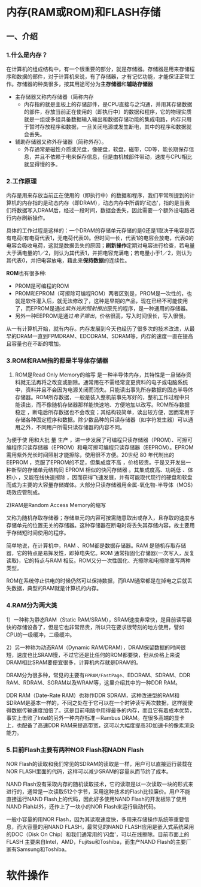 # 内存(RAM或ROM)和FLASH存储
## 一、介绍
### 1.什么是内存？

在计算机的组成结构中，有一个很重要的部分，就是存储器。存储器是用来存储程序和数据的部件，对于计算机来说，有了存储器，才有记忆功能，才能保证正常工作。存储器的种类很多，按其用途可分为**主存储器**和**辅助存储器**

* 主存储器又称内存储器（简称内存
	* 内存指的就是主板上的存储部件，是CPU直接与之沟通，并用其存储数据的部件，存放当前正在使用的（即执行中）的数据和程序，它的物理实质就是一组或多组具备数据输入输出和数据存储功能的集成电路，内存只用于暂时存放程序和数据，一旦关闭电源或发生断电，其中的程序和数据就会丢失。
* 辅助存储器又称外存储器（简称外存）。
	* 外存通常是磁性介质或光盘，像硬盘，软盘，磁带，CD等，能长期保存信息，并且不依赖于电来保存信息，但是由机械部件带动，速度与CPU相比就显得慢的多。

### 2.工作原理
内存是用来存放当前正在使用的（即执行中）的数据和程序，我们平常所提到的计算机的内存指的是动态内存（即DRAM），动态内存中所谓的'动态'，指的是当我们将数据写入DRAM后，经过一段时间，数据会丢失，因此需要一个额外设电路进行内存刷新操作。

具体的工作过程是这样的：一个DRAM的存储单元存储的是0还是1取决于电容是否有电荷(有电荷代表1，无电荷代表0)。但时间一长，代表1的电容会放电，代表0的电容会吸收电荷，这就是数据丢失的原因；**刷新操作**定期对电容进行检查，若电量大于满电量的1／2，则认为其代表1，并把电容充满电；若电量小于1／2，则认为其代表0，并把电容放电，藉此来**保持数据**的连续性。

**ROM**也有很多种:
* PROM是可编程的ROM
* PROM和EPROM（可擦除可编程ROM）两者区别是，PROM是一次性的，也就是软件灌入后，就无法修改了，这种是早期的产品，现在已经不可能使用了，而EPROM是通过*紫外光的照射擦出*原先的程序，是一种通用的存储器。
* 另外一种EEPROM是通过*电子擦出*，价格很高，写入时间很长，写入很慢。

从一有计算机开始，就有内存。内存发展到今天也经历了很多次的技术改进，从最早的DRAM一直到FPMDRAM、EDODRAM、SDRAM等，内存的速度一直在提高且容量也在不断的增加。

### 3.ROM和RAM指的都是半导体存储器

1) ROM是Read Only Memory的缩写
是一种半导体内存，其特性是一旦储存资料就无法再将之改变或删除。通常用在不需经常变更资料的电子或电脑系统中，资料并且不会因为电源关闭而消失。只能读出事先所存数据的固态半导体存储器。ROM所存数据，一般是装入整机前事先写好的，整机工作过程中只能读出，而不像随机存储器那样能快速地、方便地加以改写。ROM所存数据稳定 ，断电后所存数据也不会改变；其结构较简单，读出较方便，因而常用于存储各种固定程序和数据。除少数品种的只读存储器（如字符发生器）可以通用之外，不同用户所需只读存储器的内容不同。

为便于使 用和大批 量 生产 ，进一步发展了可编程只读存储器（PROM）、可擦可编程序只读存储器（EPROM）和电可擦可编程只读存储器（EEPROM）。EPROM需用紫外光长时间照射才能擦除，使用很不方便。20世纪 80 年代制出的 EEPROM ，克服了EPROM的不足，但集成度不高 ，价格较贵。于是又开发出一种新型的存储单元结构同 EPROM 相似的快闪存储器 。其集成度高、功耗低 、体积小 ，又能在线快速擦除 ，因而获得飞速发展，并有可能取代现行的硬盘和软盘而成为主要的大容量存储媒体。大部分只读存储器用金属-氧化物-半导体（MOS）场效应管制成。

2)RAM是Random Access Memory的缩写

又称为随机存取存储器；存储单元的内容可按需随意取出或存入，且存取的速度与存储单元的位置无关的存储器。这种存储器在断电时将丢失其存储内容，故主要用于存储短时间使用的程序。

简单地说，在计算机中，RAM 、ROM都是数据存储器。RAM 是随机存取存储器，它的特点是易挥发性，即掉电失忆。ROM 通常指固化存储器(一次写入，反复读取)，它的特点与RAM 相反。ROM又分一次性固化、光擦除和电擦除重写两种类型。 
     
ROM在系统停止供电的时候仍然可以保持数据，而RAM通常都是在掉电之后就丢失数据，典型的RAM就是计算机的内存。 

### 4.RAM分为两大类
1）一种称为静态RAM（Static RAM/SRAM），SRAM速度非常快，是目前读写最快的存储设备了，但是它也非常昂贵，所以只在要求很苛刻的地方使用，譬如CPU的一级缓冲，二级缓冲。

2）另一种称为动态RAM（Dynamic RAM/DRAM），DRAM保留数据的时间很短，速度也比SRAM慢，不过它还是比任何的ROM都要快，但从价格上来说DRAM相比SRAM要便宜很多，计算机内存就是DRAM的。

DRAM分为很多种，常见的主要有`FPRAM/FastPage`、EDORAM、SDRAM、DDR RAM、RDRAM、SGRAM以及WRAM等，这里介绍其中的一种DDR RAM。

DDR RAM（Date-Rate RAM）也称作DDR SDRAM，这种改进型的RAM和SDRAM是基本一样的，不同之处在于它可以在一个时钟读写两次数据，这样就使得数据传输速度加倍了。这是目前电脑中用得最多的内存，而且它有着成本优势，事实上击败了Intel的另外一种内存标准－Rambus DRAM。在很多高端的显卡上，也配备了高速DDR RAM来提高带宽，这可以大幅度提高3D加速卡的像素渲染能力。 

### 5.目前Flash主要有两种NOR Flash和NADN Flash
NOR Flash的读取和我们常见的SDRAM的读取是一样，用户可以直接运行装载在NOR FLASH里面的代码，这样可以减少SRAM的容量从而节约了成本。

NAND Flash没有采取内存的随机读取技术，它的读取是以一次读取一块的形式来进行的，通常是一次读取512个字节，采用这种技术的Flash比较廉价。用户不能直接运行NAND Flash上的代码，因此好多使用NAND Flash的开发板除了使用NAND Flah以外，还作上了一块小的NOR Flash来运行启动代码。

一般小容量的用NOR Flash，因为其读取速度快，多用来存储操作系统等重要信息，而大容量的用NAND FLASH，最常见的NAND FLASH应用是嵌入式系统采用的DOC（Disk On Chip）和我们通常用的'闪盘'，可以在线擦除。目前市面上的FLASH 主要来自Intel，AMD，Fujitsu和Toshiba，而生产NAND Flash的主要厂家有Samsung和Toshiba。

# 软件操作
